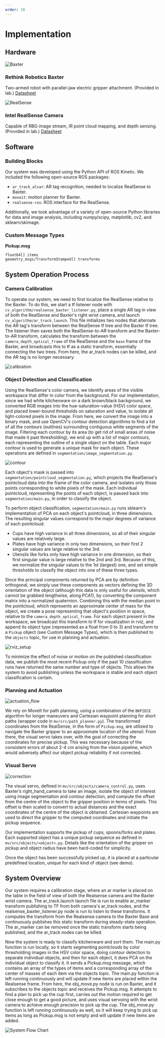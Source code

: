 ```yaml
---
order: 20
---
```


# Implementation

## Hardware
![Baxter](/assets/images/baxter.jpg)

### Rethink Robotics Baxter
Two-armed robot with parallel-jaw electric gripper attachment. (Provided in lab.)
[Datasheet](https://www.allied-automation.com/wp-content/uploads/2015/02/Baxter_datasheet_5.13.pdf)

![RealSense](/assets/images/realsense.jpg)
### Intel RealSense Camera
Capable of RBG image stream, IR point cloud mapping, and depth sensing. (Provided in lab.)
[Datasheet](https://www.intel.com/content/dam/support/us/en/documents/emerging-technologies/intel-realsense-technology/Intel-RealSense-D400-Series-Datasheet.pdf)

## Software
### Building Blocks
Our system was developed using the Python API of ROS Kinetic. We included the following open-source ROS packages: 
* `ar_track_alvar`: AR tag recognition, needed to localize RealSense to Baxter.
* `moveit`: motion planner for Baxter.
* `realsense-ros`: ROS interface for the RealSense.

Additionally, we took advantage of a variety of open-source Python libraries for data and image analysis, including numpy/scipy, matplotlib, cv2, and sklearn/skimage.

### Custom Message Types
**Pickup.msg**
```
float64[] items
geometry_msgs/TransformStamped[] transforms
```

## System Operation Process
### Camera Calibration
To operate our system, we need to first localize the RealSense relative to the Baxter. To do this, we start a tf listener node with `cv_algorithm/realsense_baxter_listener.py`, place a single AR tag in view of both the RealSense and Baxter's right wrist camera, and launch `cv_algorithm/ar_track.launch`. This file initializes two nodes that alternate the AR tag's transform between the RealSense tf tree and the Baxter tf tree. The listener then saves both the RealSense-to-AR transform and the Baxter-to-AR transform, calculates the transform between the `camera_depth_optical_frame` of the RealSense and the `base` frame of the Baxter, and broadcasts this to tf as a static transform, essentially connecting the two trees. From here, the ar_track nodes can be killed, and the AR tag is no longer necessary.

![calibration](/assets/charts/camera_calibration.PNG)

### Object Detection and Classification
Using the RealSense's color camera, we identify areas of the visible workspace that differ in color from the background. For our implementation, since we had white kitchenware on a dark brown/black background, we converted RGB images into the hue-saturation-value (HSV) color space, and placed lower-bound thresholds on saturation and value, to isolate all light-colored pixels in the image. From here, we convert the image into a binary mask, and use OpenCV's contour detection algorithms to find a list of all the contours (outlines) surrounding contiguous white segments of the image. Filtering each contour by its area (to get rid of small areas of noise that made it past thresholding), we end up with a list of major contours, each representing the outline of a single object on the table. Each major contour is used to generate a unique mask for each object. These operations are defined in `segmentation/image_segmentation.py`.

![contour](/assets/charts/contour_detection.PNG)

Each object's mask is passed into `segmentation/pointcloud_segmentation.py`, which projects the RealSense's pointcloud data into the frame of the color camera, and isolates only those points corresponding to white pixels of the mask. Each individual pointcloud, representing the points of each object, is passed back into `segmentation/main.py`, in order to classify the object.

To perform object classification, `segmentation/main.py` runs sklearn's implementation of PCA on each object's pointcloud, in three dimensions. The resulting singular values correspond to the major degrees of variance of each pointcloud:
* Cups have high variance in all three dimensions, so all of their singular values are relatively large.
* Plates have high variance in only two dimensions, so their first 2 singular values are large relative to the 3rd.
* Utensils like forks only have high variance in one dimension, so their first singular value is large relative to the 2nd and 3rd.
Because of this, we normalize the singular values to the 1st (largest) one, and set simple thresholds to classify the object into one of these three types.

Since the principal components returned by PCA are by definition orthogonal, we simply use these components as vectors defining the 3D orientation of the object (although this data is only useful for utensils, which cannot be grabbed lengthwise, along PCA1), by converting the component matrix into a normalized quaternion. Combining this with the median point in the pointcloud, which represents an approximate center of mass for the object, we create a pose representing that object's position in space, relative to the `camera_depth_optical_frame`. For each object present in the workspace, we broadcast this transform to tf for visualization in rviz, and append its object type (represented as a float from 0 to 3) and transform to a `Pickup` object (see Custom Message Types), which is then published to the `objects` topic, for use in planning and actuation.

![rviz_setup](/assets/charts/rviz_setup.PNG)

To minimize the effect of noise or motion on the published classification data, we publish the most recent Pickup only if the past 10 classification runs have returned the same number and type of objects. This allows the system to avoid publishing unless the workspace is stable and each object classification is certain.

### Planning and Actuation
![actuation_flow](/assets/charts/actuation_flow.png)

We rely on MoveIt for path planning, using a combination of the `BKPIECE` algorithm for longer maneuvers and Cartesian waypoint planning for short paths (wrapper code in `mv/src/path_planner.py`). The transformed coordinates from the RealSense, in the form of `Pickup.msg`, are utilized to navigate the Baxter gripper to an approximate location of the utensil. From there, the visual servo takes over, with the goal of correcting the coordinates for precise pickup. This was necessary because of the consistent errors of about 2-4 cm arising from the vision pipeline, which would adversely affect our object pickup reliability if not corrected.

### Visual Servo
![correction](/assets/wrist_vision/correction.png)

The visual servo, defined in `mv/src/objects/camera_control.py`, uses Baxter’s right_hand_camera to take an image, isolate the object of interest using image segmentation and contour detection, and compute the offset from the centre of the object to the gripper position in terms of pixels. This offset is then scaled to convert to actual distances and the exact coordinates of the centre of the object is obtained. Cartesian waypoints are used to direct the gripper to the computed coordinates and initiate the pickup sequence.


Our implementation supports the pickup of cups, spoons/forks and plates. Each supported object has a unique pickup sequence as defined in `mv/src/objects/<object>.py`. Details like the orientation of the gripper on pickup and object radius have been hard-coded for simplicity.

Once the object has been successfully picked up, it is placed at a particular predefined location, unique for each kind of object (see demo).

## System Overview

Our system requires a calibration stage, where an ar marker is placed on the table in the field of view of both the Realsense camera and the Baxter wrist camera. The ar_track.launch launch file is run to enable ar_marker transform publishing to TF from both camera's ar_track nodes, and the realsense_baxter_listener.py node is run to listen to these transforms. It computes the transform from the Realsense camera to the Baxter Base and continuously publishes this static transform during steady-state operation. The ar_marker can be removed once the static transform starts being published, and the ar_track nodes can be killed.

Now the system is ready to classify kitchenware and sort them. The main.py function is run locally, so it starts segmenting pointclouds by color thresholding images in the HSV color space, doing contour detection to separate individual objects, and then for each object, it does PCA on the individual object to classify it. It sends a Pickup.msg message, which contains an array of the types of items and a corresponding array of the center of masses of each item via the objects topic. The main.py function is left running continuously and will update if new items are placed within the Realsense frame. From here, the obj_move.py node is run on Baxter, and it subscribes to the objects topic and receives the Pickup.msg. It attempts to find a plan to pick up the cup first, carries out the motion required to get close enough to get a good picture, and uses visual servoing with the wrist camera to achieve enough precision to pick up the cup. The obj_move.py function is left running continuously as well, so it will keep trying to pick up items as long as Pickup.msg is not empty and will update if new items are added.

![System Flow Chart](/assets/images/high_level_schematic.jpg)
